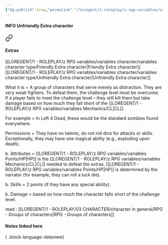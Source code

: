 ```yaml
---
{"dg-publish":true,"permalink":"/loregent/1-roleplay/z-rpg-variables/variables-character/variables-character-type/unfriendly-extra-character/"}
---
```


#### INFO Unfriendly Extra character


<div class="transclusion internal-embed is-loaded"><a class="markdown-embed-link" href="/loregent/1-roleplay/03-character/character-in-general/rpg-groups-of-characters/#extras" aria-label="Open link"><svg xmlns="http://www.w3.org/2000/svg" width="24" height="24" viewBox="0 0 24 24" fill="none" stroke="currentColor" stroke-width="2" stroke-linecap="round" stroke-linejoin="round" class="svg-icon lucide-link"><path d="M10 13a5 5 0 0 0 7.54.54l3-3a5 5 0 0 0-7.07-7.07l-1.72 1.71"></path><path d="M14 11a5 5 0 0 0-7.54-.54l-3 3a5 5 0 0 0 7.07 7.07l1.71-1.71"></path></svg></a><div class="markdown-embed">



#### Extras

[[LOREGENT/1 - ROLEPLAY/z RPG variables/variables character/variables character type/Friendly Extra character\|Friendly Extra character]] [[LOREGENT/1 - ROLEPLAY/z RPG variables/variables character/variables character type/Unfriendly Extra character\|Unfriendly Extra character]]

What it is = A group of characters that serve merely as distraction. They are very weak fighters. To defeat them, the challenge level must be overcome. If a player fails to meet the challenge level – they still kill them but take damage based on how much they fall short of the [[LOREGENT/1 - ROLEPLAY/z RPG variables/variables Mechanics/CL\|CL]].

For example = In Left 4 Dead, these would be the standard zombies found everywhere.

Permissions = They have no talents, do not roll dice for attacks or skills. Exceptionally, they may have one magical ability (e.g., exploding upon death).

b. Attributes = [[LOREGENT/1 - ROLEPLAY/z RPG variables/variables Points/HP\|HP]] is the [[LOREGENT/1 - ROLEPLAY/z RPG variables/variables Mechanics/CL\|CL]] needed to defeat the extras. [[LOREGENT/1 - ROLEPLAY/z RPG variables/variables Points/HP\|HP]] is determined by the narrator (for example, they can roll a luck die).

b. Skills = 2 points (if they have any special ability).

b. Damage = based on how much the character falls short of the challenge level.


</div></div>


read : [[LOREGENT/1 - ROLEPLAY/03 CHARACTER/character in general/RPG - Groups of characters\|RPG - Groups of characters]]

#### Notes linked here

{ .block-language-dataview}

